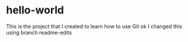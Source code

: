 # hello-world
This is the project that I created to learn how to use Git
ok I changed this using branch readme-edits
